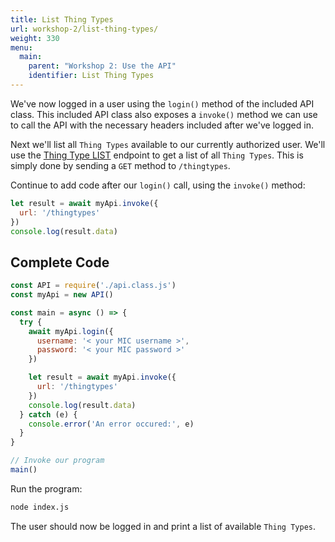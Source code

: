 ```yaml
---
title: List Thing Types
url: workshop-2/list-thing-types/
weight: 330
menu:
  main:
    parent: "Workshop 2: Use the API"
    identifier: List Thing Types
---
```


We've now logged in a user using the `login()` method of the included API class. This included API class also exposes a `invoke()` method we can use to call the API with the necessary headers included after we've logged in.

Next we'll list all `Thing Types` available to our currently authorized user. We'll use the [Thing Type LIST](https://docs.telenorconnexion.com/mic/rest-api/thing-type/#list) endpoint to get a list of all `Thing Types`. This is simply done by sending a `GET` method to `/thingtypes`.

Continue to add code after our `login()` call, using the `invoke()` method:

```javascript
let result = await myApi.invoke({
  url: '/thingtypes'
})
console.log(result.data)
```

## Complete Code

```javascript
const API = require('./api.class.js')
const myApi = new API()

const main = async () => {
  try {
    await myApi.login({
      username: '< your MIC username >',
      password: '< your MIC password >'
    })

    let result = await myApi.invoke({
      url: '/thingtypes'
    })
    console.log(result.data)
  } catch (e) {
    console.error('An error occured:', e)
  }
}

// Invoke our program
main()

```

Run the program:

```sh
node index.js
```
The user should now be logged in and print a list of available `Thing Types`.

